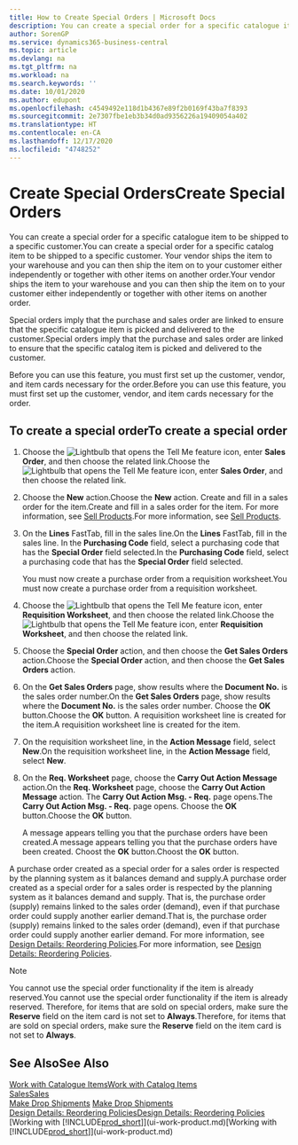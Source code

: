 ```yaml
---
title: How to Create Special Orders | Microsoft Docs
description: You can create a special order for a specific catalogue item to be shipped to a specific customer. Your vendor ships the item to your warehouse and you can then ship the item on to your customer either independently or together with other items on another order.
author: SorenGP
ms.service: dynamics365-business-central
ms.topic: article
ms.devlang: na
ms.tgt_pltfrm: na
ms.workload: na
ms.search.keywords: ''
ms.date: 10/01/2020
ms.author: edupont
ms.openlocfilehash: c4549492e118d1b4367e89f2b0169f43ba7f8393
ms.sourcegitcommit: 2e7307fbe1eb3b34d0ad9356226a19409054a402
ms.translationtype: HT
ms.contentlocale: en-CA
ms.lasthandoff: 12/17/2020
ms.locfileid: "4748252"
---
```

# <a name="create-special-orders"></a><span data-ttu-id="25c64-104">Create Special Orders</span><span class="sxs-lookup"><span data-stu-id="25c64-104">Create Special Orders</span></span>
<span data-ttu-id="25c64-105">You can create a special order for a specific catalogue item to be shipped to a specific customer.</span><span class="sxs-lookup"><span data-stu-id="25c64-105">You can create a special order for a specific catalog item to be shipped to a specific customer.</span></span> <span data-ttu-id="25c64-106">Your vendor ships the item to your warehouse and you can then ship the item on to your customer either independently or together with other items on another order.</span><span class="sxs-lookup"><span data-stu-id="25c64-106">Your vendor ships the item to your warehouse and you can then ship the item on to your customer either independently or together with other items on another order.</span></span>  

<span data-ttu-id="25c64-107">Special orders imply that the purchase and sales order are linked to ensure that the specific catalogue item is picked and delivered to the customer.</span><span class="sxs-lookup"><span data-stu-id="25c64-107">Special orders imply that the purchase and sales order are linked to ensure that the specific catalog item is picked and delivered to the customer.</span></span>  

<span data-ttu-id="25c64-108">Before you can use this feature, you must first set up the customer, vendor, and item cards necessary for the order.</span><span class="sxs-lookup"><span data-stu-id="25c64-108">Before you can use this feature, you must first set up the customer, vendor, and item cards necessary for the order.</span></span>  

## <a name="to-create-a-special-order"></a><span data-ttu-id="25c64-109">To create a special order</span><span class="sxs-lookup"><span data-stu-id="25c64-109">To create a special order</span></span>  
1.  <span data-ttu-id="25c64-110">Choose the ![Lightbulb that opens the Tell Me feature](media/ui-search/search_small.png "Tell me what you want to do") icon, enter **Sales Order**, and then choose the related link.</span><span class="sxs-lookup"><span data-stu-id="25c64-110">Choose the ![Lightbulb that opens the Tell Me feature](media/ui-search/search_small.png "Tell me what you want to do") icon, enter **Sales Order**, and then choose the related link.</span></span>  
2. <span data-ttu-id="25c64-111">Choose the **New** action.</span><span class="sxs-lookup"><span data-stu-id="25c64-111">Choose the **New** action.</span></span> <span data-ttu-id="25c64-112">Create and fill in a  sales order for the item.</span><span class="sxs-lookup"><span data-stu-id="25c64-112">Create and fill in a  sales order for the item.</span></span> <span data-ttu-id="25c64-113">For more information, see [Sell Products](sales-how-sell-products.md).</span><span class="sxs-lookup"><span data-stu-id="25c64-113">For more information, see [Sell Products](sales-how-sell-products.md).</span></span>
3.  <span data-ttu-id="25c64-114">On the **Lines** FastTab, fill in the sales line.</span><span class="sxs-lookup"><span data-stu-id="25c64-114">On the **Lines** FastTab, fill in the sales line.</span></span> <span data-ttu-id="25c64-115">In the **Purchasing Code** field, select a purchasing code that has the **Special Order** field selected.</span><span class="sxs-lookup"><span data-stu-id="25c64-115">In the **Purchasing Code** field, select a purchasing code that has the **Special Order** field selected.</span></span>

    <span data-ttu-id="25c64-116">You must now create a purchase order from a requisition worksheet.</span><span class="sxs-lookup"><span data-stu-id="25c64-116">You must now create a purchase order from a requisition worksheet.</span></span>  
4. <span data-ttu-id="25c64-117">Choose the ![Lightbulb that opens the Tell Me feature](media/ui-search/search_small.png "Tell me what you want to do") icon, enter **Requisition Worksheet**, and then choose the related link.</span><span class="sxs-lookup"><span data-stu-id="25c64-117">Choose the ![Lightbulb that opens the Tell Me feature](media/ui-search/search_small.png "Tell me what you want to do") icon, enter **Requisition Worksheet**, and then choose the related link.</span></span>  
5. <span data-ttu-id="25c64-118">Choose the **Special Order** action, and then choose the **Get Sales Orders** action.</span><span class="sxs-lookup"><span data-stu-id="25c64-118">Choose the **Special Order** action, and then choose the **Get Sales Orders** action.</span></span>  
6.  <span data-ttu-id="25c64-119">On the **Get Sales Orders** page, show results where the **Document No.** is the sales order number.</span><span class="sxs-lookup"><span data-stu-id="25c64-119">On the **Get Sales Orders** page, show results where the **Document No.** is the sales order number.</span></span> <span data-ttu-id="25c64-120">Choose the **OK** button.</span><span class="sxs-lookup"><span data-stu-id="25c64-120">Choose the **OK** button.</span></span> <span data-ttu-id="25c64-121">A requisition worksheet line is created for the item.</span><span class="sxs-lookup"><span data-stu-id="25c64-121">A requisition worksheet line is created for the item.</span></span>  
7.  <span data-ttu-id="25c64-122">On the requisition worksheet line, in the **Action Message** field, select **New**.</span><span class="sxs-lookup"><span data-stu-id="25c64-122">On the requisition worksheet line, in the **Action Message** field, select **New**.</span></span>  
8.  <span data-ttu-id="25c64-123">On the **Req. Worksheet** page, choose the **Carry Out Action Message** action.</span><span class="sxs-lookup"><span data-stu-id="25c64-123">On the **Req. Worksheet** page, choose the **Carry Out Action Message** action.</span></span> <span data-ttu-id="25c64-124">The **Carry Out Action Msg. - Req.** page opens.</span><span class="sxs-lookup"><span data-stu-id="25c64-124">The **Carry Out Action Msg. - Req.** page opens.</span></span> <span data-ttu-id="25c64-125">Choose the **OK** button.</span><span class="sxs-lookup"><span data-stu-id="25c64-125">Choose the **OK** button.</span></span>  

    <span data-ttu-id="25c64-126">A message appears telling you that the purchase orders have been created.</span><span class="sxs-lookup"><span data-stu-id="25c64-126">A message appears telling you that the purchase orders have been created.</span></span> <span data-ttu-id="25c64-127">Choost the **OK** button.</span><span class="sxs-lookup"><span data-stu-id="25c64-127">Choost the **OK** button.</span></span>  

<span data-ttu-id="25c64-128">A purchase order created as a special order for a sales order is respected by the planning system as it balances demand and supply.</span><span class="sxs-lookup"><span data-stu-id="25c64-128">A purchase order created as a special order for a sales order is respected by the planning system as it balances demand and supply.</span></span> <span data-ttu-id="25c64-129">That is, the purchase order (supply) remains linked to the sales order (demand), even if that purchase order could supply another earlier demand.</span><span class="sxs-lookup"><span data-stu-id="25c64-129">That is, the purchase order (supply) remains linked to the sales order (demand), even if that purchase order could supply another earlier demand.</span></span> <span data-ttu-id="25c64-130">For more information, see [Design Details: Reordering Policies](design-details-reservation-order-tracking-and-action-messaging.md).</span><span class="sxs-lookup"><span data-stu-id="25c64-130">For more information, see [Design Details: Reordering Policies](design-details-reservation-order-tracking-and-action-messaging.md).</span></span>  

> [!NOTE]  
>  <span data-ttu-id="25c64-131">You cannot use the special order functionality if the item is already reserved.</span><span class="sxs-lookup"><span data-stu-id="25c64-131">You cannot use the special order functionality if the item is already reserved.</span></span> <span data-ttu-id="25c64-132">Therefore, for items that are sold on special orders, make sure the **Reserve** field on the item card is not set to **Always**.</span><span class="sxs-lookup"><span data-stu-id="25c64-132">Therefore, for items that are sold on special orders, make sure the **Reserve** field on the item card is not set to **Always**.</span></span>  

## <a name="see-also"></a><span data-ttu-id="25c64-133">See Also</span><span class="sxs-lookup"><span data-stu-id="25c64-133">See Also</span></span>  
[<span data-ttu-id="25c64-134">Work with Catalogue Items</span><span class="sxs-lookup"><span data-stu-id="25c64-134">Work with Catalog Items</span></span>](inventory-how-work-nonstock-items.md)  
[<span data-ttu-id="25c64-135">Sales</span><span class="sxs-lookup"><span data-stu-id="25c64-135">Sales</span></span>](sales-manage-sales.md)  
<span data-ttu-id="25c64-136">[Make Drop Shipments](sales-how-drop-shipment.md) </span><span class="sxs-lookup"><span data-stu-id="25c64-136">[Make Drop Shipments](sales-how-drop-shipment.md) </span></span>  
[<span data-ttu-id="25c64-137">Design Details: Reordering Policies</span><span class="sxs-lookup"><span data-stu-id="25c64-137">Design Details: Reordering Policies</span></span>](design-details-reservation-order-tracking-and-action-messaging.md)  
<span data-ttu-id="25c64-138">[Working with [!INCLUDE[prod_short](includes/prod_short.md)]](ui-work-product.md)</span><span class="sxs-lookup"><span data-stu-id="25c64-138">[Working with [!INCLUDE[prod_short](includes/prod_short.md)]](ui-work-product.md)</span></span>

